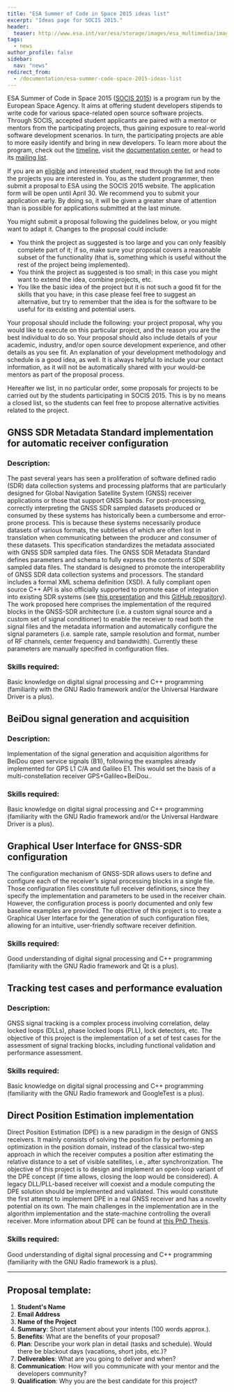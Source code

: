 ```yaml
---
title: "ESA Summer of Code in Space 2015 ideas list"
excerpt: "Ideas page for SOCIS 2015."
header:
  teaser: http://www.esa.int/var/esa/storage/images/esa_multimedia/images/2015/03/socis/15309314-1-eng-GB/SOCIS_large.jpg
tags:
  - news
author_profile: false
sidebar:
  nav: "news"
redirect_from:
  - /documentation/esa-summer-code-space-2015-ideas-list
---
```


ESA Summer of Code in Space 2015 ([SOCIS 2015](http://sophia.estec.esa.int/socis2015/)) is a program run by the European Space Agency. It aims at offering student developers stipends to write code for various space-related open source software projects. Through SOCIS, accepted student applicants are paired with a mentor or mentors from the participating projects, thus gaining exposure to real-world software development scenarios. In turn, the participating projects are able to more easily identify and bring in new developers. To learn more about the program, check out the [timeline](http://sophia.estec.esa.int/socis2015/timeline), visit the [documentation center](http://sophia.estec.esa.int/socis2015/documentation_center), or head to its [mailing list](https://groups.google.com/forum/#!forum/esa-socis).

If you are an [eligible](http://sophia.estec.esa.int/socis2015/?q=faq#socis_elig_student_who) and interested student, read through the list and note the projects you are interested in. You, as the student programmer, then submit a proposal to ESA using the SOCIS 2015 website. The application form will be open until April 30. We recommend you to submit your application early. By doing so, it will be given a greater share of attention than is possible for applications submitted at the last minute.

You might submit a proposal following the guidelines below, or you might want to adapt it. Changes to the proposal could include:

  * You think the project as suggested is too large and you can only feasibly complete part of it; if so, make sure your proposal covers a reasonable subset of the functionality (that is, something which is useful without the rest of the project being implemented).
  * You think the project as suggested is too small; in this case you might want to extend the idea, combine projects, etc.
  * You like the basic idea of the project but it is not such a good fit for the skills that you have; in this case please feel free to suggest an alternative, but try to remember that the idea is for the software to be useful for its existing and potential users.

Your proposal should include the following: your project proposal, why you would like to execute on this particular project, and the reason you are the best individual to do so. Your proposal should also include details of your academic, industry, and/or open source development experience, and other details as you see fit. An explanation of your development methodology and schedule is a good idea, as well. It is always helpful to include your contact information, as it will not be automatically shared with your would-be mentors as part of the proposal process.

Hereafter we list, in no particular order, some proposals for projects to be carried out by the students participating in SOCIS 2015. This is by no means a closed list, so the students can feel free to propose alternative activities related to the project.

## GNSS SDR Metadata Standard implementation for automatic receiver configuration

### Description:

The past several years has seen a proliferation of software defined radio (SDR) data collection systems and processing platforms that are particularly designed for Global Navigation Satellite System (GNSS) receiver applications or those that support GNSS bands. For post-processing, correctly interpreting the GNSS SDR sampled datasets produced or consumed by these systems has historically been a cumbersome and error-prone process. This is because these systems necessarily produce datasets of various formats, the subtleties of which are often lost in translation when communicating between the producer and consumer of these datasets. This specification standardizes the metadata associated with GNSS SDR sampled data files. The GNSS SDR Metadata Standard defines parameters and schema to fully express the contents of SDR sampled data files. The standard is designed to promote the interoperability of GNSS SDR data collection systems and processors. The standard includes a formal XML schema definition (XSD). A fully compliant open source C++ API is also officially supported to promote ease of integration into existing SDR systems (see [this presentation](http://www.ion.org/governance/upload/SDRWG-Report-1-25-15.pdf) and this [GitHub repository](https://github.com/IonMetadataWorkingGroup)). The work proposed here comprises the implementation of the required blocks in the GNSS-SDR architecture (i.e. a custom signal source and a custom set of signal conditioner) to enable the receiver to read both the signal files and the metadata information and automatically configure the signal parameters (i.e. sample rate, sample resolution and format, number of RF channels, center frequency and bandwidth). Currently these parameters are manually specified in configuration files.

### Skills required:

Basic knowledge on digital signal processing and C++ programming (familiarity with the GNU Radio framework and/or the Universal Hardware Driver is a plus).


## BeiDou signal generation and acquisition

### Description:

Implementation of the signal generation and acquisition algorithms for BeiDou open service signals (B1I), following the examples already implemented for GPS L1 C/A and Galileo E1. This would set the basis of a multi-constellation receiver GPS+Galileo+BeiDou..


### Skills required:

Basic knowledge on digital signal processing and C++ programming (familiarity with the GNU Radio framework and/or the Universal Hardware Driver is a plus).


## Graphical User Interface for GNSS-SDR configuration

The configuration mechanism of GNSS-SDR allows users to define and configure each of the receiver’s signal processing blocks in a single file. Those configuration files constitute full receiver definitions, since they specify the implementation and parameters to be used in the receiver chain. However, the configuration process is poorly documented and only few baseline examples are provided. The objective of this project is to create a Graphical User Interface for the generation of such configuration files, allowing for an intuitive, user-friendly software receiver definition.

### Skills required:

Good understanding of digital signal processing and C++ programming (familiarity with the GNU Radio framework and Qt is a plus).


## Tracking test cases and performance evaluation

### Description:

GNSS signal tracking is a complex process involving correlation, delay locked loops (DLLs), phase locked loops (PLL), lock detectors, etc. The objective of this project is the implementation of a set of test cases for the assessment of signal tracking blocks, including functional validation and performance assessment.

### Skills required:

Basic knowledge on digital signal processing and C++ programming (familiarity with the GNU Radio framework and GoogleTest is a plus).

## Direct Position Estimation implementation

Direct Position Estimation (DPE) is a new paradigm in the design of GNSS receivers. It mainly consists of solving the position fix by performing an optimization in the position domain, instead of the classical two-step approach in which the receiver computes a position after estimating the relative distance to a set of visible satellites, i.e., after synchronization. The objective of this project is to design and implement an open-loop variant of the DPE concept (if time allows, closing the loop would be considered). A legacy DLL/PLL-based receiver will coexist and a module computing the DPE solution should be implemented and validated. This would constitute the first attempt to implement DPE in a real GNSS receiver and has a novelty potential on its own. The main challenges in the implementation are in the algorithm implementation and the state-machine controlling the overall receiver. More information about DPE can be found at [this PhD Thesis](http://theses.eurasip.org/theses/310/bayesian-signal-processing-techniques-for-gnss/download/).

### Skills required:

Good understanding of digital signal processing and C++ programming (familiarity with the GNU Radio framework is a plus).


--------

## Proposal template:

  1. **Student's Name**
  2. **Email Address**
  3. **Name of the Project**
  4. **Summary**: Short statement about your intents (100 words approx.).
  5. **Benefits**: What are the benefits of your proposal?
  6. **Plan**: Describe your work plan in detail (tasks and schedule). Would there be blackout days (vacations, short jobs, etc.)?
  7. **Deliverables**: What are you going to deliver and when?
  8. **Communication**: How will you communicate with your mentor and the developers community?
  9. **Qualification**: Why you are the best candidate for this project?
